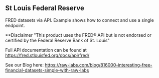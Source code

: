 ## St Louis Federal Reserve

FRED datasets via API. Example shows how to connect and use a single endpoint.

**Disclaimer "This product uses the FRED® API but is not endorsed or certified by the Federal Reserve Bank of St. Louis"

Full API documentation can be found at https://fred.stlouisfed.org/docs/api/fred/

See our Blog here: https://raw-labs.com/blog/816000-interesting-free-financial-datasets-simple-with-raw-labs


